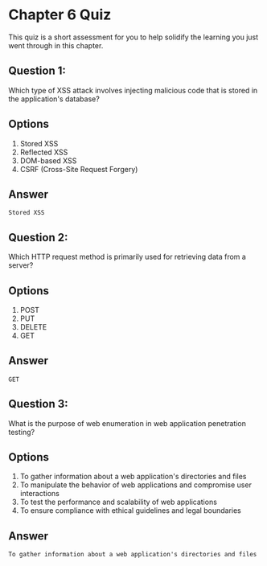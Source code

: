 # Chapter 6 Quiz

This quiz is a short assessment for you to help solidify the learning you just went through in this chapter.

## Question 1:

Which type of XSS attack involves injecting malicious code that is stored in the application's database?

## Options

1. Stored XSS
2. Reflected XSS
3. DOM-based XSS
4. CSRF (Cross-Site Request Forgery)

## Answer

`Stored XSS`

## Question 2:

Which HTTP request method is primarily used for retrieving data from a server?

## Options

1. POST
2. PUT
3. DELETE
4. GET

## Answer

`GET`

## Question 3:

What is the purpose of web enumeration in web application penetration testing?

## Options

1. To gather information about a web application's directories and files
2. To manipulate the behavior of web applications and compromise user interactions
3. To test the performance and scalability of web applications
4. To ensure compliance with ethical guidelines and legal boundaries


## Answer

`To gather information about a web application's directories and files`
